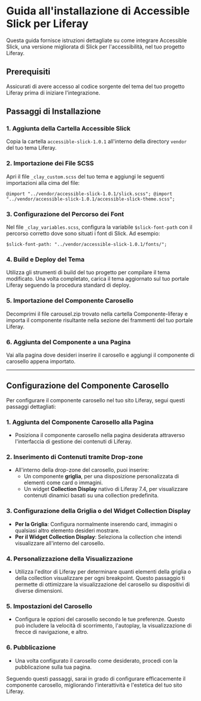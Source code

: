 # Guida all'installazione di Accessible Slick per Liferay

Questa guida fornisce istruzioni dettagliate su come integrare Accessible Slick, una versione migliorata di Slick per l'accessibilità, nel tuo progetto Liferay.

## Prerequisiti

Assicurati di avere accesso al codice sorgente del tema del tuo progetto Liferay prima di iniziare l'integrazione.

## Passaggi di Installazione

### 1. Aggiunta della Cartella Accessible Slick

Copia la cartella `accessible-slick-1.0.1` all'interno della directory `vendor` del tuo tema Liferay.

### 2. Importazione dei File SCSS

Apri il file `_clay_custom.scss` del tuo tema e aggiungi le seguenti importazioni alla cima del file:

`
@import "../vendor/accessible-slick-1.0.1/slick.scss";
@import "../vendor/accessible-slick-1.0.1/accessible-slick-theme.scss";
`

### 3. Configurazione del Percorso dei Font
Nel file `_clay_variables.scss`, configura la variabile `$slick-font-path` con il percorso corretto dove sono situati i font di Slick. Ad esempio:

`$slick-font-path: "../vendor/accessible-slick-1.0.1/fonts/";`

### 4. Build e Deploy del Tema
Utilizza gli strumenti di build del tuo progetto per compilare il tema modificato. Una volta completato, carica il tema aggiornato sul tuo portale Liferay seguendo la procedura standard di deploy.

### 5. Importazione del Componente Carosello
Decomprimi il file carousel.zip trovato nella cartella Componente-liferay e importa il componente risultante nella sezione dei frammenti del tuo portale Liferay.

### 6. Aggiunta del Componente a una Pagina
Vai alla pagina dove desideri inserire il carosello e aggiungi il componente di carosello appena importato.

---

## Configurazione del Componente Carosello

Per configurare il componente carosello nel tuo sito Liferay, segui questi passaggi dettagliati:

### 1. Aggiunta del Componente Carosello alla Pagina

- Posiziona il componente carosello nella pagina desiderata attraverso l'interfaccia di gestione dei contenuti di Liferay.

### 2. Inserimento di Contenuti tramite Drop-zone

- All'interno della drop-zone del carosello, puoi inserire:
  - Un componente **griglia**, per una disposizione personalizzata di elementi come card o immagini.
  - Un widget **Collection Display** nativo di Liferay 7.4, per visualizzare contenuti dinamici basati su una collection predefinita.

### 3. Configurazione della Griglia o del Widget Collection Display

- **Per la Griglia**: Configura normalmente inserendo card, immagini o qualsiasi altro elemento desideri mostrare.
- **Per il Widget Collection Display**: Seleziona la collection che intendi visualizzare all'interno del carosello.

### 4. Personalizzazione della Visualizzazione

- Utilizza l'editor di Liferay per determinare quanti elementi della griglia o della collection visualizzare per ogni breakpoint. Questo passaggio ti permette di ottimizzare la visualizzazione del carosello su dispositivi di diverse dimensioni.

### 5. Impostazioni del Carosello

- Configura le opzioni del carosello secondo le tue preferenze. Questo può includere la velocità di scorrimento, l'autoplay, la visualizzazione di frecce di navigazione, e altro.

### 6. Pubblicazione

- Una volta configurato il carosello come desiderato, procedi con la pubblicazione sulla tua pagina.

Seguendo questi passaggi, sarai in grado di configurare efficacemente il componente carosello, migliorando l'interattività e l'estetica del tuo sito Liferay.

